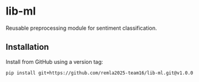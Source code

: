# lib-ml

Reusable preprocessing module for sentiment classification.

## Installation

Install from GitHub using a version tag:

```bash
pip install git+https://github.com/remla2025-team16/lib-ml.git@v1.0.0
